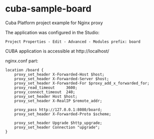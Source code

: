 # cuba-sample-board
Cuba Platform project example for Nginx proxy

The application was configured in the Studio: 

    Project Properties - Edit - Advanced - Modules prefix: board
    
CUBA application is accessible at http://localhost/

nginx.conf part:
```
location /board {
    proxy_set_header X-Forwarded-Host $host;
    proxy_set_header X-Forwarded-Server $host;
    proxy_set_header X-Forwarded-For $proxy_add_x_forwarded_for;
    proxy_read_timeout     3600;
    proxy_connect_timeout  240;
    proxy_set_header Host $host;
    proxy_set_header X-RealIP $remote_addr;

    proxy_pass http://127.0.0.1:8080/board;
    proxy_set_header X-Forwarded-Proto $scheme;

    proxy_set_header Upgrade $http_upgrade;
    proxy_set_header Connection "upgrade";
}
```
